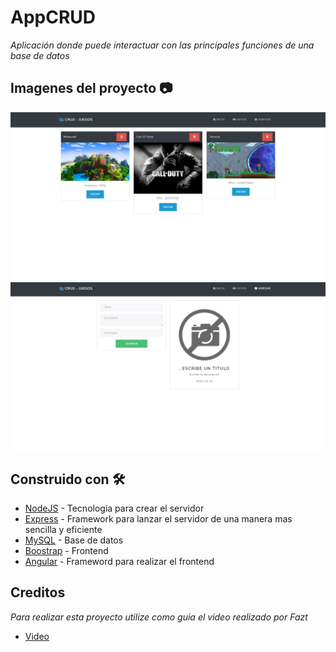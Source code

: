# AppCRUD
_Aplicación donde puede interactuar con las principales funciones de una base de datos_

## Imagenes del proyecto 📷

![Imagen 1](https://github.com/Uciel89/AppCRUD/blob/main/client/src/assets/firs-slide.png)
![Imagen 2](https://github.com/Uciel89/AppCRUD/blob/main/client/src/assets/second-slide.png)

## Construido con 🛠️

* [NodeJS](https://nodejs.org/es/) - Tecnologia para crear el servidor
* [Express](https://expressjs.com/es/) - Framework para lanzar el servidor de una manera mas sencilla y eficiente
* [MySQL](https://www.mysql.com/) - Base de datos
* [Boostrap](https://getbootstrap.com/) - Frontend
* [Angular](https://angular.io/) - Frameword para realizar el frontend

 ## Creditos
 
 _Para realizar esta proyecto utilize como guia el video realizado por Fazt_
 * [Video](https://www.youtube.com/watch?v=lxYB79ANJM8&t=10245s&ab_channel=Fazt)
